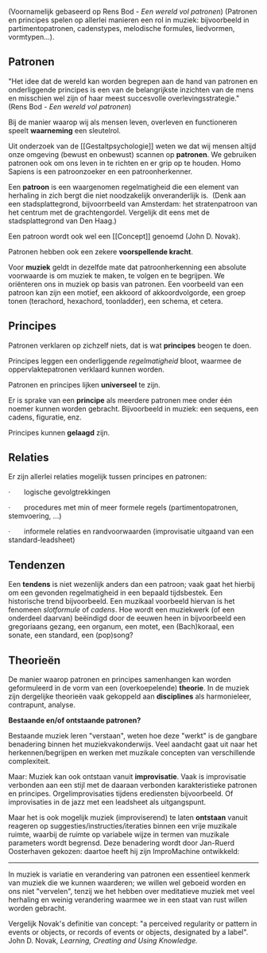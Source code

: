 (Voornamelijk gebaseerd op Rens Bod - *Een wereld vol patronen*)
(Patronen en principes spelen op allerlei manieren een rol in muziek: bijvoorbeeld in partimentopatronen, cadenstypes, melodische formules, liedvormen, vormtypen...).

## Patronen

"Het idee dat de wereld kan worden begrepen aan de hand van patronen en onderliggende principes is een van de belangrijkste inzichten van de mens en misschien wel zijn of haar meest succesvolle overlevingsstrategie." (Rens Bod - *Een wereld vol patronen*)

Bij de manier waarop wij als mensen leven, overleven en functioneren speelt **waarneming** een
sleutelrol.

Uit onderzoek van de [[Gestaltpsychologie]] weten we dat wij mensen altijd onze omgeving (bewust en onbewust) scannen op **patronen**. We gebruiken patronen ook om ons leven in te richten en er grip op te houden. Homo Sapiens is een patroonzoeker en een patroonherkenner.

Een **patroon** is een  waargenomen regelmatigheid die een element van herhaling in zich bergt die niet noodzakelijk onveranderlijk is.  (Denk aan een stadsplattegrond, bijvoorrbeeld van Amsterdam: het stratenpatroon van het centrum met de grachtengordel. Vergelijk dit eens met de stadsplattegrond van Den Haag.)

Een patroon wordt ook wel een [[Concept]]  genoemd (John D. Novak).

Patronen hebben ook een zekere **voorspellende kracht**.

Voor **muziek** geldt in dezelfde mate dat patroonherkenning een absolute voorwaarde is om muziek te maken, te volgen en te begrijpen. We oriënteren ons in muziek op basis van patronen. Een voorbeeld van een patroon kan zijn een motief, een akkoord of akkoordvolgorde, een groep tonen (terachord, hexachord, toonladder), een schema, et cetera.

## Principes

Patronen verklaren op zichzelf niets, dat is wat **principes** beogen te doen.

Principes leggen een onderliggende _regelmatigheid_ bloot, waarmee de oppervlaktepatronen verklaard kunnen worden.

Patronen en principes lijken **universeel** te zijn. 

Er is sprake van een **principe** als meerdere patronen mee onder één noemer kunnen worden gebracht. Bijvoorbeeld in muziek: een sequens, een cadens, figuratie, enz.

Principes kunnen **gelaagd** zijn.

## Relaties

Er zijn allerlei relaties mogelijk tussen principes en patronen:

·       logische gevolgtrekkingen

·       procedures met min of meer formele regels (partimentopatronen, stemvoering, ...)

·       informele relaties en randvoorwaarden (improvisatie uitgaand van een standard-leadsheet)

## Tendenzen

Een **tendens** is niet wezenlijk anders dan een patroon; vaak gaat het hierbij om een gevonden regelmatigheid in een bepaald tijdsbestek. Een historische trend bijvoorbeeld. Een muzikaal voorbeeld hiervan is het fenomeen _slotformule_ of _cadens_. Hoe wordt een muziekwerk (of een onderdeel daarvan) beëindigd door de eeuwen heen in bijvoorbeeld een gregoriaans gezang, een organum, een motet, een (Bach)koraal, een sonate, een standard, een (pop)song?

## Theorieën

De manier waarop patronen en principes samenhangen kan worden geformuleerd in de vorm van een (overkoepelende) **theorie**. In de muziek zijn dergelijke theorieën vaak gekoppeld aan **disciplines** als harmonieleer, contrapunt, analyse.

**Bestaande en/of ontstaande patronen?**

Bestaande muziek leren "verstaan", weten hoe deze "werkt" is de gangbare benadering binnen het muziekvakonderwijs. Veel aandacht gaat uit naar het herkennen/begrijpen en werken met muzikale concepten van verschillende complexiteit.

Maar: Muziek kan ook ontstaan vanuit **improvisatie**. Vaak is improvisatie verbonden aan een stijl met de daaraan verbonden karakteristieke patronen en principes. Orgelimprovisaties tijdens erediensten bijvoorbeeld. Of improvisaties in de jazz met een leadsheet als uitgangspunt. 

Maar het is ook mogelijk muziek (improviserend) te laten **ontstaan** vanuit reageren op suggesties/instructies/iteraties binnen een vrije muzikale ruimte, waarbij de ruimte op variabele wijze in termen van muzikale parameters wordt begrensd. Deze benadering wordt door Jan-Ruerd Oosterhaven gekozen: daartoe heeft hij zijn ImproMachine ontwikkeld:

---

In muziek is variatie en verandering van patronen een essentieel kenmerk van muziek die we kunnen waarderen; we willen wel geboeid worden en ons niet "vervelen", tenzij we het hebben over meditatieve muziek met veel herhaling en weinig verandering waarmee we in een staat van rust willen worden gebracht.

Vergelijk Novak's definitie van concept: "a perceived regularity or pattern in events or objects, or records of events or objects, designated by a label". John D. Novak, _Learning, Creating and Using Knowledge._

